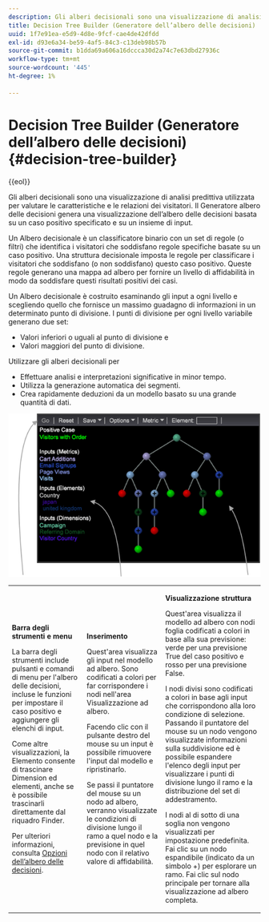 ```yaml
---
description: Gli alberi decisionali sono una visualizzazione di analisi predittiva utilizzata per valutare le caratteristiche e le relazioni dei visitatori. Il Generatore albero delle decisioni genera una visualizzazione dell’albero delle decisioni basata su un caso positivo specificato e su un insieme di input.
title: Decision Tree Builder (Generatore dell’albero delle decisioni)
uuid: 1f7e91ea-e5d9-4d8e-9fcf-cae4de42dfdd
exl-id: d93e6a34-be59-4af5-84c3-c13deb98b57b
source-git-commit: b1dda69a606a16dccca30d2a74c7e63dbd27936c
workflow-type: tm+mt
source-wordcount: '445'
ht-degree: 1%

---
```


# Decision Tree Builder (Generatore dell’albero delle decisioni) {#decision-tree-builder}

{{eol}}

Gli alberi decisionali sono una visualizzazione di analisi predittiva utilizzata per valutare le caratteristiche e le relazioni dei visitatori. Il Generatore albero delle decisioni genera una visualizzazione dell’albero delle decisioni basata su un caso positivo specificato e su un insieme di input.

Un Albero decisionale è un classificatore binario con un set di regole (o filtri) che identifica i visitatori che soddisfano regole specifiche basate su un caso positivo. Una struttura decisionale imposta le regole per classificare i visitatori che soddisfano (o non soddisfano) questo caso positivo. Queste regole generano una mappa ad albero per fornire un livello di affidabilità in modo da soddisfare questi risultati positivi dei casi.

Un Albero decisionale è costruito esaminando gli input a ogni livello e scegliendo quello che fornisce un massimo guadagno di informazioni in un determinato punto di divisione. I punti di divisione per ogni livello variabile generano due set:

* Valori inferiori o uguali al punto di divisione e
* Valori maggiori del punto di divisione.

Utilizzare gli alberi decisionali per

* Effettuare analisi e interpretazioni significative in minor tempo.
* Utilizza la generazione automatica dei segmenti.
* Crea rapidamente deduzioni da un modello basato su una grande quantità di dati.

![](assets/decision_tree_parts.png)

<table id="table_FCC5D63EF8A843D79B2338BD951025EA"> 
 <tbody> 
  <tr> 
   <td colname="col1"> <p><b>Barra degli strumenti e menu</b> </p> <p>La barra degli strumenti include pulsanti e comandi di menu per l'albero delle decisioni, incluse le funzioni per impostare il caso positivo e aggiungere gli elenchi di input. </p> <p>Come altre visualizzazioni, la <span class="uicontrol"> Elemento</span> consente di trascinare Dimension ed elementi, anche se è possibile trascinarli direttamente dal riquadro Finder. </p> <p>Per ulteriori informazioni, consulta <a href="../../../../home/c-get-started/c-analysis-vis/c-decision-trees/c-decision-trees-menu.md#concept-bfc4e80651a243d3966cc770b205606c"> Opzioni dell’albero delle decisioni</a>. </p> </td> 
   <td colname="col2"> <p><b>Inserimento</b> </p> <p>Quest'area visualizza gli input nel modello ad albero. Sono codificati a colori per far corrispondere i nodi nell'area Visualizzazione ad albero. </p> <p>Facendo clic con il pulsante destro del mouse su un input è possibile rimuovere l'input dal modello e ripristinarlo. </p> <p>Se passi il puntatore del mouse su un nodo ad albero, verranno visualizzate le condizioni di divisione lungo il ramo a quel nodo e la previsione in quel nodo con il relativo valore di affidabilità. </p> </td> 
   <td colname="col3"> <p><b>Visualizzazione struttura</b> </p> <p>Quest'area visualizza il modello ad albero con nodi foglia codificati a colori in base alla sua previsione: verde per una previsione True del caso positivo e rosso per una previsione False. </p> <p>I nodi divisi sono codificati a colori in base agli input che corrispondono alla loro condizione di selezione. Passando il puntatore del mouse su un nodo vengono visualizzate informazioni sulla suddivisione ed è possibile espandere l'elenco degli input per visualizzare i punti di divisione lungo il ramo e la distribuzione del set di addestramento. </p> <p>I nodi al di sotto di una soglia non vengono visualizzati per impostazione predefinita. Fai clic su un nodo espandibile (indicato da un simbolo +) per esplorare un ramo. Fai clic sul nodo principale per tornare alla visualizzazione ad albero completa. </p> </td> 
  </tr> 
 </tbody> 
</table>

<!-- <a id="section_E800327344194A6DBF37F273D8462E2A"></a> -->
